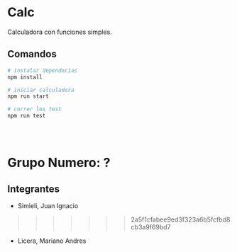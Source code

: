 # Calc

Calculadora con funciones simples.

## Comandos

```bash
# instalar dependecias
npm install

# iniciar calculadora
npm run start

# correr los test
npm run test





```

# Grupo Numero: ?

## Integrantes

- Simieli, Juan Ignacio
>>>>>>> 2a5f1cfabee9ed3f323a6b5fcfbd8cb3a9f69bd7
- Licera, Mariano Andres
